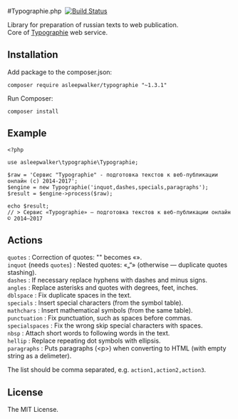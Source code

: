 #Typographie.php &nbsp;[![Build Status](https://travis-ci.org/asleepwalker/typographie.php.svg?branch=master)](https://travis-ci.org/asleepwalker/typographie.php)

Library for preparation of russian texts to web publication.<br>
Core of [Typographie](http://typographie.ru/) web service.

## Installation

Add package to the composer.json:

	composer require asleepwalker/typographie "~1.3.1"

Run Composer:

	composer install

## Example

```
<?php

use asleepwalker\typographie\Typographie;

$raw = 'Сервис "Typographie" - подготовка текстов к веб-публикации онлайн (с) 2014-2017';
$engine = new Typographie('inquot,dashes,specials,paragraphs');
$result = $engine->process($raw);

echo $result;
// > Сервис «Typographie» — подготовка текстов к веб-публикации онлайн © 2014–2017
```

## Actions

`quotes` : Correction of quotes: "" becomes «».<br>
`inquot` (needs `quotes`) : Nested quotes: «„“» (otherwise — duplicate quotes stashing).<br>
`dashes` : If necessary replace hyphens with dashes and minus signs.<br>
`angles` : Replace asterisks and quotes with degrees, feet, inches.<br>
`dblspace` : Fix duplicate spaces in the text.<br>
`specials` : Insert special characters (from the symbol table).<br>
`mathchars` : Insert mathematical symbols (from the same table).<br>
`punctuation` : Fix punctuation, such as spaces before commas.<br>
`specialspaces` : Fix the wrong skip special characters with spaces.<br>
`nbsp` : Attach short words to following words in the text.<br>
`hellip` : Replace repeating dot symbols with ellipsis.<br>
`paragraphs` : Puts paragraphs (&lt;p&gt;) when converting to HTML (with empty string as a delimeter).

The list should be comma separated, e.g. `action1,action2,action3`.

## License

The MIT License.